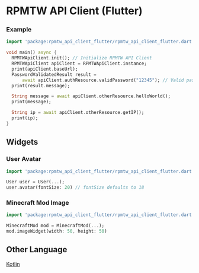 # RPMTW API Client (Flutter)

### Example
```dart
import 'package:rpmtw_api_client_flutter/rpmtw_api_client_flutter.dart';

void main() async {
  RPMTWApiClient.init(); // Initialize RPMTW API Client
  RPMTWApiClient apiClient = RPMTWApiClient.instance;
  print(apiClient.baseUrl);
  PasswordValidatedResult result =
      await apiClient.authResource.validPassword("12345"); // Valid password
  print(result.message);

  String message = await apiClient.otherResource.helloWorld();
  print(message);

  String ip = await apiClient.otherResource.getIP();
  print(ip);
}
```

## Widgets

### User Avatar

```dart
import 'package:rpmtw_api_client_flutter/rpmtw_api_client_flutter.dart';

User user = User(...);
user.avatar(fontSize: 20) // fontSize defaults to 18
```

### Minecraft Mod Image

```dart
import 'package:rpmtw_api_client_flutter/rpmtw_api_client_flutter.dart';

MinecraftMod mod = MinecraftMod(...);
mod.imageWidget(width: 50, height: 50)
```

## Other Language
[Kotlin](https://github.com/RPMTW/RPMTW-API-Client-Kotlin)